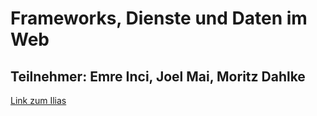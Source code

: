 # Frameworks, Dienste und Daten im Web
## Teilnehmer: Emre Inci, Joel Mai, Moritz Dahlke
[Link zum Ilias](https://ilias.th-koeln.de/goto.php?target=wiki_1245621_FDW_Startseite)